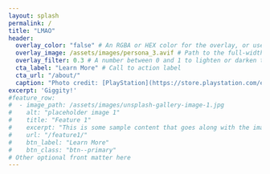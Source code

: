 ```yaml
---
layout: splash
permalink: /
title: "LMAO"
header:
  overlay_color: "false" # An RGBA or HEX color for the overlay, or use "false" to disable it.
  overlay_image: /assets/images/persona_3.avif # Path to the full-width header image.
  overlay_filter: 0.3 # A number between 0 and 1 to lighten or darken the overlay.
  cta_label: "Learn More" # Call to action label
  cta_url: "/about/"
  caption: "Photo credit: [PlayStation](https://store.playstation.com/en-ca/product/UP0177-PPSA10872_00-ADDCONTENT200012)"
excerpt: 'Giggity!'
#feature_row:
#  - image_path: /assets/images/unsplash-gallery-image-1.jpg
#    alt: "placeholder image 1"
#    title: "Feature 1"
#    excerpt: "This is some sample content that goes along with the image shown."
#    url: "/feature1/"
#    btn_label: "Learn More"
#    btn_class: "btn--primary"
# Other optional front matter here
---
```


